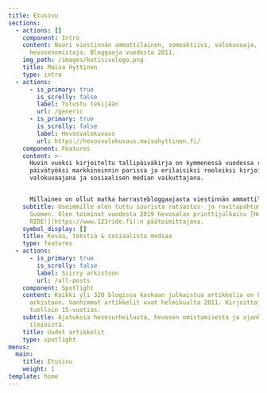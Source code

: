 ```yaml
---
title: Etusivu
sections:
  - actions: []
    component: Intro
    content: Nuori viestinnän ammattilainen, someaktiivi, valokuvaaja, toimittaja ja
      hevosenomistaja. Bloggaaja vuodesta 2011.
    img_path: /images/kotisivulogo.png
    title: Maisa Hyttinen
    type: intro
  - actions:
      - is_primary: true
        is_scrolly: false
        label: Tutustu tekijään
        url: /generic
      - is_primary: true
        is_scrolly: false
        label: Hevosvalokuvaus
        url: https://hevosvalokuvaus.maisahyttinen.fi/
    component: Features
    content: >-
      Huvin vuoksi kirjoiteltu tallipäiväkirja on kymmenessä vuodessa rönsyillyt
      päivätyöksi markkinoinnin parissa ja erilaisiksi rooleiksi kirjoittajana,
      valokuvaajana ja sosiaalisen median vaikuttajana.


      Millainen on ollut matka harrastebloggaajasta viestinnän ammattilaiseksi?
    subtitle: Useimmille olen tuttu suurista ratsastus- ja ravitapahtumista ympäri
      Suomen. Olen toiminut vuodesta 2019 hevosalan printtijulkaisu [Hevoslehti
      RIDE!](https://www.123ride.fi):n päätoimittajana.
    symbol_display: []
    title: Kuvaa, tekstiä & sosiaalista mediaa
    type: features
  - actions:
      - is_primary: true
        is_scrolly: false
        label: Siirry arkistoon
        url: /all-posts
    component: Spotlight
    content: Kaikki yli 320 blogissa koskaan julkaistua artikkelia on koottu
      arkistoon. Vanhimmat artikkelit ovat helmikuulta 2011. Kirjoittaja oli
      tuolloin 15-vuotias.
    subtitle: Ajatuksia hevosurheilusta, hevosen omistamisesta ja ajankohtaisista
      ilmiöistä.
    title: Uudet artikkelit
    type: spotlight
menus:
  main:
    title: Etusivu
    weight: 1
template: home
---
```

